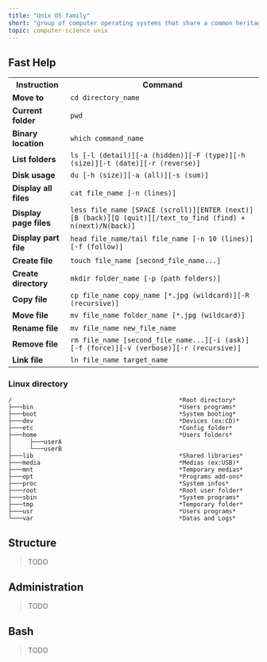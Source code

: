 ```yaml
---
title: "Unix OS family"
short: "group of computer operating systems that share a common heritage and many of the same design principles, and are known for their stability, flexibility, and portability"
topic: computer-science unix 
---
```


## Fast Help

<table >
<tr>
<th>Instruction</th>
<th>Command</th>
</tr>
<tr>
<td><b>Move to</b></td>
<td><code>cd directory_name</code></td>
</tr>
<tr>
<td><b>Current folder</b></td>
<td><code>pwd</code></td>
</tr>
<tr>
<td><b>Binary location</b></td>
<td><code>which command_name</code></td>
</tr>
<tr>
<td><b>List folders</b></td>
<td><code>ls [-l (detail)][-a (hidden)][-F (type)][-h (size)][-t (date)][-r (reverse)]</code></td>
</tr>
<tr>
<td><b>Disk usage</b></td>
<td><code>du [-h (size)][-a (all)][-s (sum)]</code></td>
</tr>
<tr>
<td><b>Display all files</b></td>
<td><code>cat file_name [-n (lines)]</code></td>
</tr>
<tr>
<td><b>Display page files</b></td>
<td><code>less file_name [SPACE (scroll)][ENTER (next)][B (back)][Q (quit)][/text_to_find (find) + n(next)/N(back)]</code></td>
</tr>
<tr>
<td><b>Display part file</b></td>
<td><code>head file_name/tail file_name [-n 10 (lines)][-f (follow)]</code></td>
</tr>
<tr>
<td><b>Create file</b></td>
<td><code>touch file_name [second_file_name...]</code></td>
</tr>
<tr>
<td><b>Create directory</b></td>
<td><code>mkdir folder_name [-p (path folders)]</code></td>
</tr>
<tr>
<td><b>Copy file</b></td>
<td><code>cp file_name copy_name [*.jpg (wildcard)][-R (recursive)]</code></td>
</tr>
<tr>
<td><b>Move file</b></td>
<td><code>mv file_name folder_name [*.jpg (wildcard)]</code></td>
</tr>
<tr>
<td><b>Rename file</b></td>
<td><code>mv file_name new_file_name</code></td>
</tr>
<tr>
<td><b>Remove file</b></td>
<td><code>rm file_name [second_file_name...][-i (ask)][-f (force)][-v (verbose)][-r (recursive)]</code></td>
</tr>
<tr>
<td><b>Link file</b></td>
<td><code>ln file_name target_name</code></td>
</tr>
</table>

### Linux directory

``` 
/                                               *Root directory*  
├───bin                                         *Users programs*  
├───boot                                        *System booting*  
├───dev                                         *Devices (ex:CD)*  
├───etc                                         *Config folder*   
├───home                                        *Users folders*  
│     ├───userA  
│     └───userB  
├───lib                                         *Shared libraries*  
├───media                                       *Medias (ex:USB)*  
├───mnt                                         *Temporary medias*  
├───opt                                         *Programs add-ons*  
├───proc                                        *System infos*  
├───root                                        *Root user folder*  
├───sbin                                        *System programs*  
├───tmp                                         *Temporary folder*  
├───usr                                         *Users programs*  
└───var                                         *Datas and Logs*  
```

## Structure

> TODO

## Administration

> TODO

## Bash

> TODO